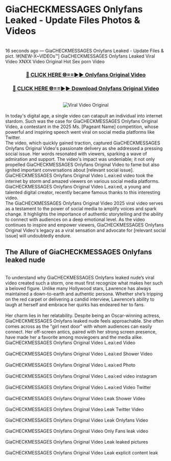 # GiaCHECKMESSAGES Onlyfans Leaked - Update Files Photos & Videos 
<br>
16 seconds ago — GiaCHECKMESSAGES Onlyfans Leaked - Update Files & pict. !#[NEW-X~VIDEOs™] GiaCHECKMESSAGES Onlyfans Leaked Viral Video XNXX Video Original Hot Sex porn Video
<br>
<div align="center">
<h3><a href="http://freeplayer.one?title=GiaCHECKMESSAGES&ref=25OR" rel="nofollow">🔴 CLICK HERE 🌐==►► Onlyfans Original Video</a></h3>
<h3><a href="http://freeplayer.one?title=GiaCHECKMESSAGES&ref=25OR" rel="nofollow">🔴 CLICK HERE 🌐==►► Download Onlyfans Original Video</a></h3>
<br>
<a href="http://freeplayer.one?title=GiaCHECKMESSAGES&ref=25OR" rel="nofollow" data-target="animated-image.originalLink"><img src="https://i.ibb.co.com/xMMVF88/686577567.gif" alt="Viral Video Original" style="max-width: 100%; display: inline-block;" data-target="animated-image.originalImage"></a>
</div>
<br>
In today's digital age, a single video can catapult an individual into internet stardom. Such was the case for GiaCHECKMESSAGES Onlyfans Original Video, a contestant in the 2025 Ms. [Pageant Name] competition, whose powerful and inspiring speech went viral on social media platforms like Twitter.
<br>
The video, which quickly gained traction, captured GiaCHECKMESSAGES Onlyfans Original Video's passionate delivery as she addressed a pressing social issue. Her words resonated with viewers, sparking a wave of admiration and support. The video's impact was undeniable; it not only propelled GiaCHECKMESSAGES Onlyfans Original Video to fame but also ignited important conversations about [relevant social issue].
<br>
GiaCHECKMESSAGES Onlyfans Original Video L.ea𝚔ed video took the internet by storm and amazed viewers on various social media platforms. GiaCHECKMESSAGES Onlyfans Original Video L.ea𝚔ed, a young and talented digital creator, recently became famous thanks to this interesting video.
<br>
The GiaCHECKMESSAGES Onlyfans Original Video 2025 viral video serves as a testament to the power of social media to amplify voices and spark change. It highlights the importance of authentic storytelling and the ability to connect with audiences on a deep emotional level. As the video continues to inspire and empower viewers, GiaCHECKMESSAGES Onlyfans Original Video's legacy as a viral sensation and advocate for [relevant social issue] will undoubtedly endure.
<br>
<h2>The Allure of GiaCHECKMESSAGES Onlyfans leaked nude</h2>
<br>
To understand why GiaCHECKMESSAGES Onlyfans leaked nude’s viral video created such a storm, one must first recognize what makes her such a beloved figure. Unlike many Hollywood stars, Lawrence has always maintained a down-to-earth and authentic persona. Whether she’s tripping on the red carpet or delivering a candid interview, Lawrence’s ability to laugh at herself and embrace her quirks has endeared her to fans.
<br><br>
Her charm lies in her relatability. Despite being an Oscar-winning actress, GiaCHECKMESSAGES Onlyfans leaked nude feels approachable. She often comes across as the "girl next door" with whom audiences can easily connect. Her off-screen antics, paired with her strong screen presence, have made her a favorite among moviegoers and the media alike.
<br>
GiaCHECKMESSAGES Onlyfans Original Video L.ea𝚔ed Video
<br><br>
GiaCHECKMESSAGES Onlyfans Original Video L.ea𝚔ed Shower Video
<br><br>
GiaCHECKMESSAGES Onlyfans Original Video L.ea𝚔ed Photo
<br><br>
GiaCHECKMESSAGES Onlyfans Original Video L.ea𝚔ed video instagram
<br><br>
GiaCHECKMESSAGES Onlyfans Original Video L.ea𝚔ed Video Twitter
<br><br>
GiaCHECKMESSAGES Onlyfans Original Video Leak Shower Video
<br><br>
GiaCHECKMESSAGES Onlyfans Original Video Leak Twitter Video
<br><br>
GiaCHECKMESSAGES Onlyfans Original Video Leak Onlyfans Video
<br><br>
GiaCHECKMESSAGES Onlyfans Original Video Only Fans leak video
<br><br>
GiaCHECKMESSAGES Onlyfans Original Video Leak leaked pictures
<br><br>
GiaCHECKMESSAGES Onlyfans Original Video Leak explicit content leak